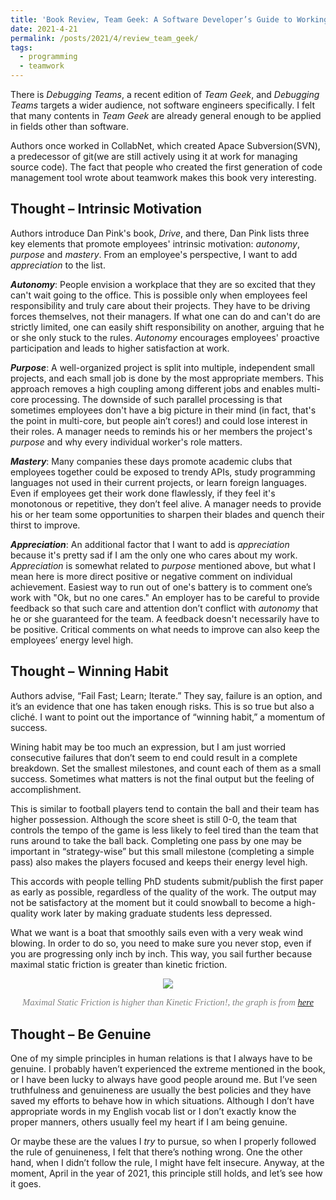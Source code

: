 ```yaml
---
title: 'Book Review, Team Geek: A Software Developer’s Guide to Working Well with Others'
date: 2021-4-21
permalink: /posts/2021/4/review_team_geek/
tags:
  - programming
  - teamwork
---
```


There is _Debugging Teams_, a recent edition of _Team Geek_, and _Debugging Teams_ targets a wider audience, not software engineers specifically. I felt that many contents in _Team Geek_ are already general enough to be applied in fields other than software. 

Authors once worked in CollabNet, which created Apace Subversion(SVN), a predecessor of git(we are still actively using it at work for managing source code). The fact that people who created the first generation of code management tool wrote about teamwork makes this book very interesting.

Thought – Intrinsic Motivation
------
Authors introduce Dan Pink's book, _Drive_, and there, Dan Pink lists three key elements that promote employees' intrinsic motivation: _autonomy_, _purpose_ and _mastery_. From an employee's perspective, I want to add _appreciation_ to the list.

**_Autonomy_**: People envision a workplace that they are so excited that they can't wait going to the office. This is possible only when employees feel responsibility and truly care about their projects. They have to be driving forces themselves, not their managers. If what one can do and can't do are strictly limited, one can easily shift responsibility on another, arguing that he or she only stuck to the rules. _Autonomy_ encourages employees' proactive participation and leads to higher satisfaction at work.

**_Purpose_**: A well-organized project is split into multiple, independent small projects, and each small job is done by the most appropriate members. This approach removes a high coupling among different jobs and enables multi-core processing. The downside of such parallel processing is that sometimes employees don't have a big picture in their mind (in fact, that's the point in multi-core, but people ain’t cores!) and could lose interest in their roles. A manager needs to reminds his or her members the project's _purpose_ and why every individual worker's role matters.

**_Mastery_**: Many companies these days promote academic clubs that employees together could be exposed to trendy APIs, study programming languages not used in their current projects, or learn foreign languages. Even if employees get their work done flawlessly, if they feel it's monotonous or repetitive, they don’t feel alive. A manager needs to provide his or her team some opportunities to sharpen their blades and quench their thirst to improve.

**_Appreciation_**: An additional factor that I want to add is _appreciation_ because it's pretty sad if I am the only one who cares about my work. _Appreciation_ is somewhat related to _purpose_ mentioned above, but what I mean here is more direct positive or negative comment on individual achievement. Easiest way to run out of one's battery is to comment one’s work with "Ok, but no one cares." An employer has to be careful to provide feedback so that such care and attention don’t conflict with _autonomy_ that he or she guaranteed for the team. A feedback doesn't necessarily have to be positive. Critical comments on what needs to improve can also keep the employees’ energy level high.

Thought – Winning Habit
------
Authors advise, “Fail Fast; Learn; Iterate.” They say, failure is an option, and it’s an evidence that one has taken enough risks. This is so true but also a cliché. I want to point out the importance of “winning habit,” a momentum of success.

Wining habit may be too much an expression, but I am just worried consecutive failures that don’t seem to end could result in a complete breakdown. Set the smallest milestones, and count each of them as a small success. Sometimes what matters is not the final output but the feeling of accomplishment.

This is similar to football players tend to contain the ball and their team has higher possession. Although the score sheet is still 0-0, the team that controls the tempo of the game is less likely to feel tired than the team that runs around to take the ball back. Completing one pass by one may be important in “strategy-wise” but this small milestone (completing a simple pass) also makes the players focused and keeps their energy level high.  

This accords with people telling PhD students submit/publish the first paper as early as possible, regardless of the quality of the work. The output may not be satisfactory at the moment but it could snowball to become a high-quality work later by making graduate students less depressed.

What we want is a boat that smoothly sails even with a very weak wind blowing. In order to do so, you need to make sure you never stop, 
even if you are progressing only inch by inch. This way, you sail further because maximal static friction is greater than kinetic friction.

<p align="center"> <img src="https://dj-park.github.io/images/posts_img/friction.png"> </p>
<p style="font-family: times, serif; font-size:11pt; font-style:italic; text-align:center; color:grey">
Maximal Static Friction is higher than Kinetic Friction!, the graph is from 
<A href="https://medium.com/@health.tech.hub/loose-ends-static-friction-kinetic-friction-and-healthy-habits-cedc9206a789"> here </A>
</p>

Thought – Be Genuine
------
One of my simple principles in human relations is that I always have to be genuine. I probably haven’t experienced the extreme mentioned in the book, or I have been lucky to always have good people around me. But I’ve seen truthfulness and genuineness are usually the best policies and they have saved my efforts to behave how in which situations. Although I don’t have appropriate words in my English vocab list or I don’t exactly know the proper manners, others usually feel my heart if I am being genuine.

Or maybe these are the values I _try_ to pursue, so when I properly followed the rule of genuineness, I felt that there’s nothing wrong. One the other hand, when I didn’t follow the rule, I might have felt insecure. Anyway, at the moment, April in the year of 2021, this principle still holds, and let’s see how it goes.
